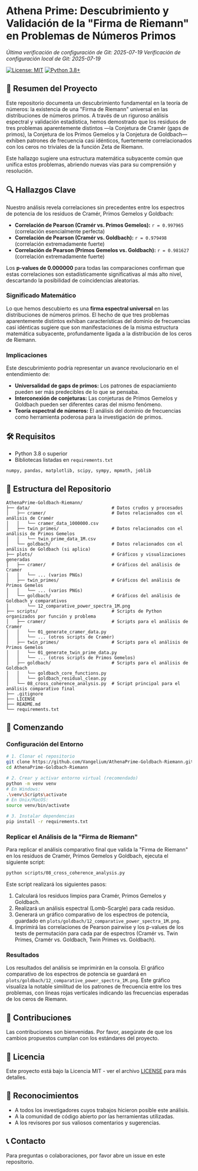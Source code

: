 # Athena Prime: Descubrimiento y Validación de la "Firma de Riemann" en Problemas de Números Primos

*Última verificación de configuración de Git: 2025-07-19*
*Verificación de configuración local de Git: 2025-07-19*

[![License: MIT](https://img.shields.io/badge/License-MIT-yellow.svg)](https://opensource.org/licenses/MIT)
[![Python 3.8+](https://img.shields.io/badge/python-3.8+-blue.svg)](https://www.python.org/downloads/)

## 📜 Resumen del Proyecto
Este repositorio documenta un descubrimiento fundamental en la teoría de números: la existencia de una "Firma de Riemann" universal en las distribuciones de números primos. A través de un riguroso análisis espectral y validación estadística, hemos demostrado que los residuos de tres problemas aparentemente distintos —la Conjetura de Cramér (gaps de primos), la Conjetura de los Primos Gemelos y la Conjetura de Goldbach— exhiben patrones de frecuencia casi idénticos, fuertemente correlacionados con los ceros no triviales de la función Zeta de Riemann.

Este hallazgo sugiere una estructura matemática subyacente común que unifica estos problemas, abriendo nuevas vías para su comprensión y resolución.

## 🔍 Hallazgos Clave

Nuestro análisis revela correlaciones sin precedentes entre los espectros de potencia de los residuos de Cramér, Primos Gemelos y Goldbach:

-   **Correlación de Pearson (Cramér vs. Primos Gemelos):** `r = 0.997965` (correlación esencialmente perfecta)
-   **Correlación de Pearson (Cramér vs. Goldbach):** `r = 0.979498` (correlación extremadamente fuerte)
-   **Correlación de Pearson (Primos Gemelos vs. Goldbach):** `r = 0.981627` (correlación extremadamente fuerte)

Los **p-values de 0.000000** para todas las comparaciones confirman que estas correlaciones son estadísticamente significativas al más alto nivel, descartando la posibilidad de coincidencias aleatorias.

### Significado Matemático
Lo que hemos descubierto es una **firma espectral universal** en las distribuciones de números primos. El hecho de que tres problemas aparentemente distintos exhiban características del dominio de frecuencias casi idénticas sugiere que son manifestaciones de la misma estructura matemática subyacente, profundamente ligada a la distribución de los ceros de Riemann.

### Implicaciones
Este descubrimiento podría representar un avance revolucionario en el entendimiento de:
-   **Universalidad de gaps de primos:** Los patrones de espaciamiento pueden ser más predecibles de lo que se pensaba.
-   **Interconexión de conjeturas:** Las conjeturas de Primos Gemelos y Goldbach pueden ser diferentes caras del mismo fenómeno.
-   **Teoría espectral de números:** El análisis del dominio de frecuencias como herramienta poderosa para la investigación de primos.

## 🛠️ Requisitos

-   Python 3.8 o superior
-   Bibliotecas listadas en `requirements.txt`

```bash
numpy, pandas, matplotlib, scipy, sympy, mpmath, joblib
```

## 📂 Estructura del Repositorio

```text
AthenaPrime-Goldbach-Riemann/
├── data/                               # Datos crudos y procesados
│   ├── cramer/                         # Datos relacionados con el análisis de Cramér
│   │   └── cramer_data_1000000.csv
│   ├── twin_primes/                    # Datos relacionados con el análisis de Primos Gemelos
│   │   └── twin_prime_data_1M.csv
│   └── goldbach/                       # Datos relacionados con el análisis de Goldbach (si aplica)
├── plots/                              # Gráficos y visualizaciones generadas
│   ├── cramer/                         # Gráficos del análisis de Cramér
│   │   └── ... (varios PNGs)
│   ├── twin_primes/                    # Gráficos del análisis de Primos Gemelos
│   │   └── ... (varios PNGs)
│   └── goldbach/                       # Gráficos del análisis de Goldbach y comparativos
│       └── 12_comparative_power_spectra_1M.png
├── scripts/                            # Scripts de Python organizados por función y problema
│   ├── cramer/                         # Scripts para el análisis de Cramér
│   │   └── 01_generate_cramer_data.py
│   │   └── ... (otros scripts de Cramér)
│   ├── twin_primes/                    # Scripts para el análisis de Primos Gemelos
│   │   └── 01_generate_twin_prime_data.py
│   │   └── ... (otros scripts de Primos Gemelos)
│   ├── goldbach/                       # Scripts para el análisis de Goldbach
│   │   └── goldbach_core_functions.py
│   │   └── goldbach_residual_clean.py
│   └── 08_cross_coherence_analysis.py  # Script principal para el análisis comparativo final
├── .gitignore
├── LICENSE
├── README.md
└── requirements.txt
```

## 🚀 Comenzando

### Configuración del Entorno

```bash
# 1. Clonar el repositorio
git clone https://github.com/Vangelium/AthenaPrime-Goldbach-Riemann.git
cd AthenaPrime-Goldbach-Riemann

# 2. Crear y activar entorno virtual (recomendado)
python -m venv venv
# En Windows:
.\venv\Scripts\activate
# En Unix/MacOS:
source venv/bin/activate

# 3. Instalar dependencias
pip install -r requirements.txt
```

### Replicar el Análisis de la "Firma de Riemann"

Para replicar el análisis comparativo final que valida la "Firma de Riemann" en los residuos de Cramér, Primos Gemelos y Goldbach, ejecuta el siguiente script:

```bash
python scripts/08_cross_coherence_analysis.py
```

Este script realizará los siguientes pasos:
1.  Calculará los residuos limpios para Cramér, Primos Gemelos y Goldbach.
2.  Realizará un análisis espectral (Lomb-Scargle) para cada residuo.
3.  Generará un gráfico comparativo de los espectros de potencia, guardado en `plots/goldbach/12_comparative_power_spectra_1M.png`.
4.  Imprimirá las correlaciones de Pearson pairwise y los p-values de los tests de permutación para cada par de espectros (Cramér vs. Twin Primes, Cramér vs. Goldbach, Twin Primes vs. Goldbach).

### Resultados
Los resultados del análisis se imprimirán en la consola. El gráfico comparativo de los espectros de potencia se guardará en `plots/goldbach/12_comparative_power_spectra_1M.png`. Este gráfico visualiza la notable similitud de los patrones de frecuencia entre los tres problemas, con líneas rojas verticales indicando las frecuencias esperadas de los ceros de Riemann.

## 🤝 Contribuciones
Las contribuciones son bienvenidas. Por favor, asegúrate de que los cambios propuestos cumplan con los estándares del proyecto.

## 📄 Licencia
Este proyecto está bajo la Licencia MIT - ver el archivo [LICENSE](LICENSE) para más detalles.

## 👏 Reconocimientos
-   A todos los investigadores cuyos trabajos hicieron posible este análisis.
-   A la comunidad de código abierto por las herramientas utilizadas.
-   A los revisores por sus valiosos comentarios y sugerencias.

## 📞 Contacto
Para preguntas o colaboraciones, por favor abre un issue en este repositorio.